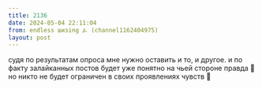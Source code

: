 ```yaml
---
title: 2136
date: 2024-05-04 22:11:04
from: endless шизing ⍼ (channel1162404975)
layout: post
---
```


судя по результатам опроса мне нужно оставить и то, и другое. и по факту залайканных постов будет уже понятно на чьей стороне правда 💋
но никто не будет ограничен в своих проявлениях чувств 💅

